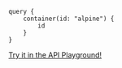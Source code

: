 ```gql
query {
    container(id: "alpine") {
        id
    }
}
```

<a href="https://play.dagger.cloud/playground/1kmOBETuGDK" target="_blank">Try it in the API Playground!</a>
